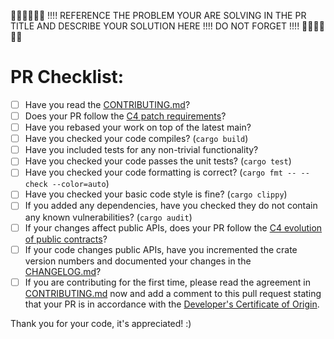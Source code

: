 👮🏻👮🏻👮🏻 !!!! REFERENCE THE PROBLEM YOUR ARE SOLVING IN THE PR TITLE AND DESCRIBE YOUR SOLUTION HERE !!!! DO NOT FORGET !!!! 👮🏻👮🏻👮🏻


# PR Checklist:

- [ ] Have you read the [CONTRIBUTING.md](https://github.com/crypto-com/tmkms-light/blob/main/CONTRIBUTING.md)?
- [ ] Does your PR follow the [C4 patch requirements](https://rfc.zeromq.org/spec:42/C4/#23-patch-requirements)?
- [ ] Have you rebased your work on top of the latest main? 
- [ ] Have you checked your code compiles? (`cargo build`)
- [ ] Have you included tests for any non-trivial functionality?
- [ ] Have you checked your code passes the unit tests? (`cargo test`)
- [ ] Have you checked your code formatting is correct? (`cargo fmt -- --check --color=auto`)
- [ ] Have you checked your basic code style is fine? (`cargo clippy`)
- [ ] If you added any dependencies, have you checked they do not contain any known vulnerabilities? (`cargo audit`)
- [ ] If your changes affect public APIs, does your PR follow the [C4 evolution of public contracts](https://rfc.zeromq.org/spec:42/C4/#26-evolution-of-public-contracts)?
- [ ] If your code changes public APIs, have you incremented the crate version numbers and documented your changes in the [CHANGELOG.md](https://github.com/crypto-com/tmkms-light/blob/main/CHANGELOG.md)?
- [ ] If you are contributing for the first time, please read the agreement in [CONTRIBUTING.md](https://github.com/crypto-com/tmkms-light/blob/main/CONTRIBUTING.md) now and add a comment to this pull request stating that your PR is in accordance with the [Developer's Certificate of Origin](https://github.com/crypto-com/tmkms-light/blob/main/CONTRIBUTING.md#developer-certificate-of-originn).

Thank you for your code, it's appreciated! :)


